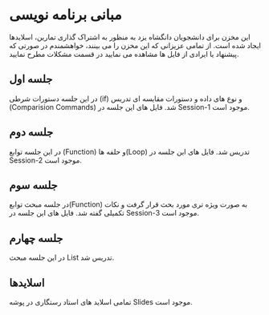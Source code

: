 # مبانی برنامه نویسی
این مخزن برای دانشجویان دانگشاه یزد به منظور به اشتراک گذاری تمارین، اسلایدها ایجاد شده است.
 از تمامی عزیزانی که این مخزن را می بینند، خواهشمندم در صورتی که پیشنهاد یا ایرادی از فایل ها مشاهده می نمایید در قسمت مشکلات مطرح نمایید.
 
 ## جلسه اول
 در این جلسه دستورات شرطی (if) و نوع های داده و دستورات مقایسه ای تدریس (Comparision Commands) شد.
 فایل های این جلسه در Session-1 موجود است.
 
 ## جلسه دوم
در این جلسه توابع (Function) و حلفه ها(Loop) تدریس شد.
فایل های این جلسه در Session-2 موجود است.
 
 ## جلسه سوم
 در جلسه مبحث توابع(Function) به صورت ویژه تری مورد بحث قرار گرفت و نکات تکمیلی گفته شد.
 فایل های این جلسه در Session-3 موجود است.
 
 ## جلسه چهارم
 در این جلسه مبحث List تدریس شد.
 
 ## اسلایدها
 تمامی اسلاید های استاد رستگاری در پوشه Slides موجود است.
